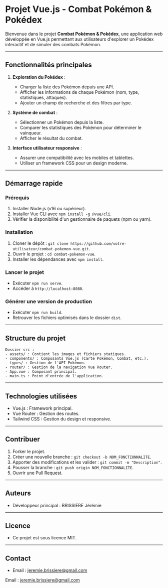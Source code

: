 # Projet Vue.js - Combat Pokémon & Pokédex

Bienvenue dans le projet **Combat Pokémon & Pokédex**, une application web développée en Vue.js permettant aux utilisateurs d'explorer un Pokédex interactif et de simuler des combats Pokémon.

---

## Fonctionnalités principales

1. **Exploration du Pokédex** :

   - Charger la liste des Pokémon depuis une API.
   - Afficher les informations de chaque Pokémon (nom, type, statistiques, attaques).
   - Ajouter un champ de recherche et des filtres par type.

2. **Système de combat** :

   - Sélectionner un Pokémon depuis la liste.
   - Comparer les statistiques des Pokémon pour déterminer le vainqueur.
   - Afficher le résultat du combat.

3. **Interface utilisateur responsive** :

   - Assurer une compatibilité avec les mobiles et tablettes.
   - Utiliser un framework CSS pour un design moderne.

---

## Démarrage rapide

### Prérequis

1. Installer Node.js (v16 ou supérieur).
2. Installer Vue CLI avec `npm install -g @vue/cli`.
3. Vérifier la disponibilité d'un gestionnaire de paquets (npm ou yarn).

### Installation

1. Cloner le dépôt : `git clone https://github.com/votre-utilisateur/combat-pokemon-vue.git`.
2. Ouvrir le projet : `cd combat-pokemon-vue`.
3. Installer les dépendances avec `npm install`.

### Lancer le projet

- Exécuter `npm run serve`.
- Accéder à `http://localhost:8080`.

### Générer une version de production

- Exécuter `npm run build`.
- Retrouver les fichiers optimisés dans le dossier `dist`.

---

## Structure du projet

```
Dossier src :
- assets/ : Contient les images et fichiers statiques.
- components/ : Composants Vue.js (Carte Pokémon, Combat, etc.).
- types/ : Gestion de l'API Pokémon.
- router/ : Gestion de la navigation Vue Router.
- App.vue : Composant principal.
- main.ts : Point d'entrée de l'application.
```

---

## Technologies utilisées

- Vue.js : Framework principal.
- Vue Router : Gestion des routes.
- Tailwind CSS : Gestion du design et responsive.

---

## Contribuer

1. Forker le projet.
2. Créer une nouvelle branche : `git checkout -b NOM_FONCTIONNALITE`.
3. Apporter des modifications et les valider : `git commit -m "Description"`.
4. Pousser la branche : `git push origin NOM_FONCTIONNALITE`.
5. Ouvrir une Pull Request.

---

## Auteurs

- Développeur principal : BRISSIERE Jérémie

---

## Licence

- Ce projet est sous licence MIT.

---

## Contact

- Email : [jeremie.brissiere@gmail.com](mailto\:jeremie.brissiere@gmail.com)



Email : jeremie.brissiere@gmail.com



